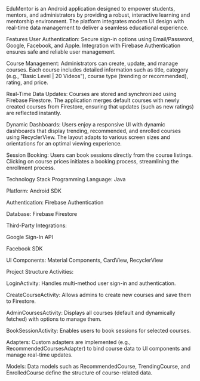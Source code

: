 EduMentor is an Android application designed to empower students, mentors, and administrators by providing a robust, interactive learning and mentorship environment. The platform integrates modern UI design with real-time data management to deliver a seamless educational experience.

Features
User Authentication:
Secure sign-in options using Email/Password, Google, Facebook, and Apple. Integration with Firebase Authentication ensures safe and reliable user management.

Course Management:
Administrators can create, update, and manage courses. Each course includes detailed information such as title, category (e.g., "Basic Level | 20 Videos"), course type (trending or recommended), rating, and price.

Real-Time Data Updates:
Courses are stored and synchronized using Firebase Firestore. The application merges default courses with newly created courses from Firestore, ensuring that updates (such as new ratings) are reflected instantly.

Dynamic Dashboards:
Users enjoy a responsive UI with dynamic dashboards that display trending, recommended, and enrolled courses using RecyclerView. The layout adapts to various screen sizes and orientations for an optimal viewing experience.

Session Booking:
Users can book sessions directly from the course listings. Clicking on course prices initiates a booking process, streamlining the enrollment process.

Technology Stack
Programming Language: Java

Platform: Android SDK

Authentication: Firebase Authentication

Database: Firebase Firestore

Third-Party Integrations:

Google Sign-In API

Facebook SDK

UI Components: Material Components, CardView, RecyclerView

Project Structure
Activities:

LoginActivity: Handles multi-method user sign-in and authentication.

CreateCourseActivity: Allows admins to create new courses and save them to Firestore.

AdminCoursesActivity: Displays all courses (default and dynamically fetched) with options to manage them.

BookSessionActivity: Enables users to book sessions for selected courses.

Adapters:
Custom adapters are implemented (e.g., RecommendedCoursesAdapter) to bind course data to UI components and manage real-time updates.

Models:
Data models such as RecommendedCourse, TrendingCourse, and EnrolledCourse define the structure of course-related data.
